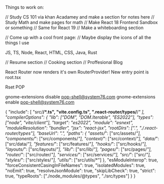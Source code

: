 Things to work on:

// Study CS 101 via khan Acadamey and make a section for notes here
// Study Math and make pages for math
// Make React 18 Frontend Sandbox or something
// Same for React 19
// Make a whiteboarding section


// Come up with a cool front page:
// Maybe display the icons of all the things I use

JS, TS, Node, React, HTML, CSS, Java, Rust

// Resume section
// Cooking section
// Proffesional Blog



React Router now renders it's own RouterProvider!
New entry point is root.tsx


Rset POP

gnome-extensions disable pop-shell@system76.com
gnome-extensions enable pop-shell@system76.com

{
  "include": [
    "src/**/*.ts",
    "vite.config.ts",
    ".react-router/types/**/*"
  ],
  "compilerOptions": {
    "lib": ["DOM", "DOM.Iterable", "ES2022"],
    "types": ["node", "vite/client"],
    "target": "es2022",
    "module": "esnext",
    "moduleResolution": "bundler",
    "jsx": "react-jsx",
    "rootDirs": [".", "./.react-router/types"],
    "baseUrl": ".",
    "paths": {
      "assets/*": ["src/assets/*"],
      "components/*": ["src/components/*"],
      "context/*": ["src/context/*"],
      "data/*": ["src/data/*"],
      "features/*": ["src/features/*"],
      "hooks/*": ["src/hooks/*"],
      "layouts/*": ["src/layouts/*"],
      "lib/*": ["src/lib/*"],
      "pages/*": ["src/pages/*"],
      "router/*": ["src/router/*"],
      "services/*": ["src/services/*"],
      "src/*": ["src/*"],
      "styles/*": ["src/styles/*"],
      "utils/*": ["src/utils/*"]
    },
    "esModuleInterop": true,
    "forceConsistentCasingInFileNames": true,
    "isolatedModules": true,
    "noEmit": true,
    "resolveJsonModule": true,
    "skipLibCheck": true,
    "strict": true,
    "typeRoots": ["./node_modules/@types", "./src/types"]
  }
}
